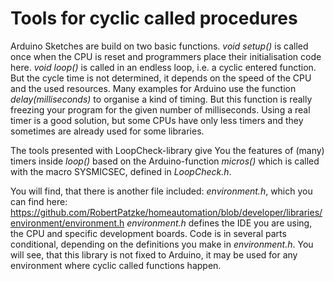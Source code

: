 # Tools for cyclic called procedures
Arduino Sketches are build on two basic functions. 
*void setup()* is called once when the CPU is reset and programmers place their initialisation code here.
*void loop()* is called in an endless loop, i.e. a cyclic entered function. 
But the cycle time is not determined, it depends on the speed of the CPU and the used resources.
Many examples for Arduino use the function *delay(milliseconds)* to organise a kind of timing. 
But this function is really freezing your program for the given number of milliseconds.
Using a real timer is a good solution, but some CPUs have only less timers 
and they sometimes are already used for some libraries.

The tools presented with LoopCheck-library give You the features of (many) timers inside *loop()* 
based on the Arduino-function *micros()* which is called with the macro SYSMICSEC, 
defined in *LoopCheck.h*.

You will find, that there is another file included: *environment.h*, which you can find here:
https://github.com/RobertPatzke/homeautomation/blob/developer/libraries/environment/environment.h
*environment.h* defines the IDE you are using, the CPU and specific development boards. 
Code is in several parts conditional, depending on the definitions you make in *environment.h*.
You will see, that this library is not fixed to Arduino, it may be used for any environment
where cyclic called functions happen.
